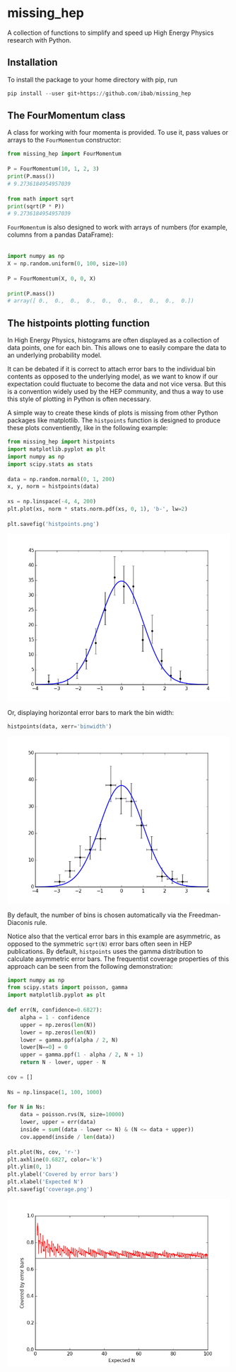 # missing\_hep

A collection of functions to simplify and speed up High Energy Physics research with Python.

## Installation

To install the package to your home directory with pip, run

```python
pip install --user git+https://github.com/ibab/missing_hep
```

## The FourMomentum class

A class for working with four momenta is provided.
To use it, pass values or arrays to the `FourMomentum` constructor:

```python
from missing_hep import FourMomentum

P = FourMomentum(10, 1, 2, 3)
print(P.mass())
# 9.2736184954957039

from math import sqrt
print(sqrt(P * P))
# 9.2736184954957039
```

`FourMomentum` is also designed to work with arrays of numbers (for example, columns from a pandas DataFrame):
```python

import numpy as np
X = np.random.uniform(0, 100, size=10)

P = FourMomentum(X, 0, 0, X)

print(P.mass())
# array([ 0.,  0.,  0.,  0.,  0.,  0.,  0.,  0.,  0.,  0.])
```

## The histpoints plotting function

In High Energy Physics, histograms are often displayed as a collection of data points, one for each bin.
This allows one to easily compare the data to an underlying probability model.

It can be debated if it is correct to attach error bars to the individual bin contents as opposed to the underlying model,
as we want to know if our expectation could fluctuate to become the data and not vice versa.
But this is a convention widely used by the HEP community, and thus a way to use this style of plotting in Python is often necessary.

A simple way to create these kinds of plots is missing from other Python packages like matplotlib.
The `histpoints` function is designed to produce these plots conventiently, like in the following example:

```python
from missing_hep import histpoints
import matplotlib.pyplot as plt
import numpy as np
import scipy.stats as stats

data = np.random.normal(0, 1, 200)
x, y, norm = histpoints(data)

xs = np.linspace(-4, 4, 200)
plt.plot(xs, norm * stats.norm.pdf(xs, 0, 1), 'b-', lw=2)

plt.savefig('histpoints.png')
```

![histpoints](./histpoints.png)

Or, displaying horizontal error bars to mark the bin width:
```python
histpoints(data, xerr='binwidth')
```

![histpoints\_binwidth](./histpoints_binwidth.png)

By default, the number of bins is chosen automatically via the Freedman-Diaconis rule.

Notice also that the vertical error bars in this example are asymmetric, as opposed to the symmetric `sqrt(N)` error bars often seen in HEP publications.
By default, `histpoints` uses the gamma distribution to calculate asymmetric error bars.
The frequentist coverage properties of this approach can be seen from the following demonstration:

```python
import numpy as np
from scipy.stats import poisson, gamma
import matplotlib.pyplot as plt

def err(N, confidence=0.6827):
    alpha = 1 - confidence
    upper = np.zeros(len(N))
    lower = np.zeros(len(N))
    lower = gamma.ppf(alpha / 2, N)
    lower[N==0] = 0
    upper = gamma.ppf(1 - alpha / 2, N + 1)
    return N - lower, upper - N

cov = []

Ns = np.linspace(1, 100, 1000)

for N in Ns:
    data = poisson.rvs(N, size=10000)
    lower, upper = err(data)
    inside = sum((data - lower <= N) & (N <= data + upper))
    cov.append(inside / len(data))

plt.plot(Ns, cov, 'r-')
plt.axhline(0.6827, color='k')
plt.ylim(0, 1)
plt.ylabel('Covered by error bars')
plt.xlabel('Expected N')
plt.savefig('coverage.png')
```

![histpoints](./coverage.png)

